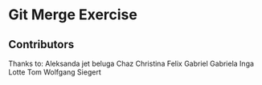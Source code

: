 # Git Merge Exercise

## Contributors

Thanks to: Aleksanda jet beluga Chaz Christina Felix Gabriel Gabriela Inga Lotte Tom Wolfgang Siegert
